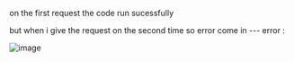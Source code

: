 
on the first request the code run sucessfully 

but when i give the request on the second time so error come in --- error :

![image](https://user-images.githubusercontent.com/97091625/176036775-2b758e6e-c7fc-4729-9dfe-4b5f4cc82f82.png)




